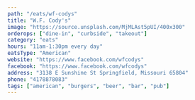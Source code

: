 ```yaml
---
path: "/eats/wf-codys"
title: "W.F. Cody's"
image: "https://source.unsplash.com/MjMLAst5pUI/400x300"
orderops: ["dine-in", "curbside", "takeout"]
category: "eats"
hours: "11am-1:30pm every day"
eatsType: "American"
website: "https://www.facebook.com/wfcodys"
facebook: "https://www.facebook.com/wfcodys"
address: "3138 E Sunshine St Springfield, Missouri 65804"
phone: "4178878083"
tags: ["american", "burgers", "beer", "bar", "pub"]
---
```

